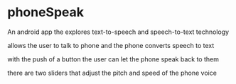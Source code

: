phoneSpeak
==========

An android app the explores text-to-speech and speech-to-text technology 

allows the user to talk to phone and the phone converts speech to text 

with the push of a button the user can let the phone speak back to them 

there are two sliders that adjust the pitch and speed of the phone voice 
 

